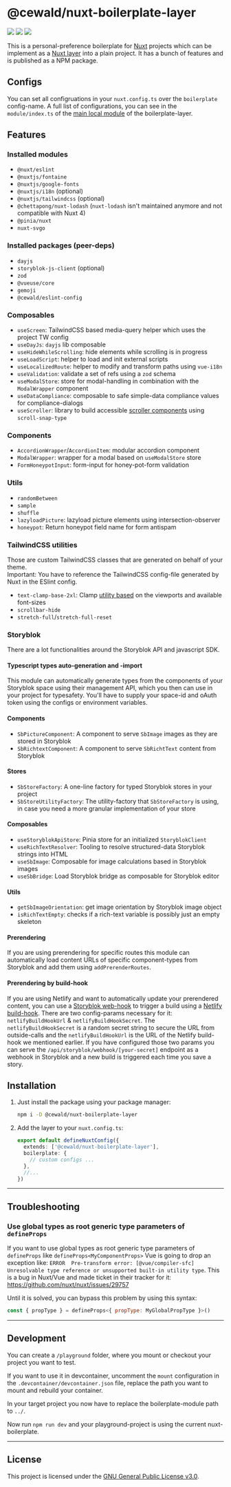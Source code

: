 # @cewald/nuxt-boilerplate-layer

[![](https://github.com/cewald/nuxt-boilerplate-layer/actions/workflows/release.yml/badge.svg)](https://github.com/cewald/nuxt-boilerplate-layer/actions/workflows/release.yml)
[![](https://img.shields.io/npm/v/@cewald/nuxt-boilerplate-layer/latest.svg)](https://npmjs.com/package/@cewald/nuxt-boilerplate-layer)
[![](https://img.shields.io/npm/dt/@cewald/nuxt-boilerplate-layer.svg)](https://npmjs.com/package/@cewald/nuxt-boilerplate-layer)

This is a personal-preference boilerplate for [Nuxt](https://nuxt.com/) projects which can be implement as a [Nuxt layer](https://nuxt.com/docs/getting-started/layers) into a plain project. It has a bunch of features and is published as a NPM package.

## Configs

You can set all configruations in your `nuxt.config.ts` over the `boilerplate` config-name. A full list of configurations, you can see in the `module/index.ts` of the [main local module](https://github.com/cewald/nuxt-boilerplate-layer/blob/main/src/modules/boilerplate/index.ts) of the boilerplate-layer.

## Features

### Installed modules

- `@nuxt/eslint`
- `@nuxtjs/fontaine`
- `@nuxtjs/google-fonts`
- `@nuxtjs/i18n` (optional)
- `@nuxtjs/tailwindcss` (optional)
- `@chettapong/nuxt-lodash` (`nuxt-lodash` isn't maintained anymore and not compatible with Nuxt 4)
- `@pinia/nuxt`
- `nuxt-svgo`

### Installed packages (peer-deps)

- `dayjs`
- `storyblok-js-client` (optional)
- `zod`
- `@vueuse/core`
- `gemoji`
- `@cewald/eslint-config`

### Composables

- `useScreen`: TailwindCSS based media-query helper which uses the project TW config
- `useDayJs`: `dayjs` lib composable
- `useHideWhileScrolling`: hide elements while scrolling is in progress
- `useLoadScript`: helper to load and init external scripts
- `useLocalizedRoute`: helper to modify and transform paths using `vue-i18n`
- `useValidation`: validate a set of refs using a `zod` schema
- `useModalStore`: store for modal-handling in combination with the `ModalWrapper` component
- `useDataCompliance`: composable to safe simple-data compliance values for compliance-dialogs
- `useScroller`: library to build accessible [scroller components](https://tailwindcss.com/docs/scroll-snap-type) using `scroll-snap-type`

### Components

- `AccordionWrapper`/`AccordionItem`: modular accordion component
- `ModalWrapper`: wrapper for a modal based on `useModalStore` store
- `FormHoneypotInput`: form-input for honey-pot-form validation

### Utils

- `randomBetween`
- `sample`
- `shuffle`
- `lazyloadPicture`: lazyload picture elements using intersection-observer
- `honeypot`: Return honeypot field name for form antispam

### TailwindCSS utilities

Those are custom TailwindCSS classes that are generated on behalf of your theme.  
Important: You have to reference the TailwindCSS config-file generated by Nuxt in the ESlint config.

- `text-clamp-base-2xl`: Clamp [utility based](https://www.marcbacon.com/understanding-clamp/) on the viewports and available font-sizes
- `scrollbar-hide`
- `stretch-full`/`stretch-full-reset`

### Storyblok

There are a lot functionalities around the Storyblok API and javascript SDK.

#### Typescript types auto-generation and -import

This module can automatically generate types from the components of your Storyblok space using their management API, which you then can use in your project for typesafety. You'll have to supply your space-id and oAuth token using the configs or environment variables.

#### Components

- `SbPictureComponent`: A component to serve `SbImage` images as they are stored in Storyblok
- `SbRichtextComponent`: A component to serve `SbRichtText` content from Storyblok

#### Stores

- `SbStoreFactory`: A one-line factory for typed Storyblok stores in your project
- `SbStoreUtilityFactory`: The utility-factory that `SbStoreFactory` is using, in case you need a more granular implementation of your store

#### Composables

- `useStoryblokApiStore`: Pinia store for an initialized `StoryblokClient`
- `useRichTextResolver`: Tooling to resolve structured-data Storyblok strings into HTML
- `useSbImage`: Composable for image calculations based in Storyblok images
- `useSbBridge`: Load Storyblok bridge as composable for Storyblok editor

#### Utils

- `getSbImageOrientation`: get image orientation by Storyblok image object
- `isRichTextEmpty`: checks if a rich-text variable is possibly just an empty skeleton

#### Prerendering

If you are using prerendering for specific routes this module can automatically load content URLs of specific component-types from Storyblok and add them using `addPrerenderRoutes`.

#### Prerendering by build-hook

If you are using Netlify and want to automatically update your prerendered content, you can use a [Storyblok web-hook](https://www.storyblok.com/docs/guide/in-depth/webhooks) to trigger a build using a [Netlify build-hook](https://docs.netlify.com/configure-builds/build-hooks/). There are two config-params necessary for it: `netlifyBuildHookUrl` & `netlifyBuildHookSecret`. The `netlifyBuildHookSecret` is a random secret string to secure the URL from outside-calls and the `netlifyBuildHookUrl` is the URL of the Netlify build-hook we mentioned earlier. If you have configured those two params you can serve the `/api/storyblok/webhook/[your-secret]` endpoint as a webhook in Storyblok and a new build is triggered each time you save a story.

## Installation

1. Just install the package using your package manager:
   ```sh
   npm i -D @cewald/nuxt-boilerplate-layer
   ```
1. Add the layer to your `nuxt.config.ts`:
   ```ts
   export default defineNuxtConfig({
     extends: ['@cewald/nuxt-boilerplate-layer'],
     boilerplate: {
       // custom configs ...
     },
     //...
   })
   ```

---

## Troubleshooting

### Use global types as root generic type parameters of `defineProps`

If you want to use global types as root generic type parameters of `defineProps` like `defineProps<MyComponentProps>` Vue is going to drop an exception like: `ERROR  Pre-transform error: [@vue/compiler-sfc] Unresolvable type reference or unsupported built-in utility type`. This is a bug in Nuxt/Vue and made ticket in their tracker for it: https://github.com/nuxt/nuxt/issues/29757

Until it is solved, you can bypass this problem by using this syntax:

```js
const { propType } = defineProps<{ propType: MyGlobalPropType }>()
```

---

## Development

You can create a `/playground` folder, where you mount or checkout your project you want to test.

If you want to use it in devcontainer, uncomment the `mount` configuration in the `.devcontainer/devcontainer.json` file, replace the path you want to mount and rebuild your container.

In your target project you now have to replace the boilerplate-module path to `../`.

Now run `npm run dev` and your playground-project is using the current nuxt-boilerplate.

---

## License

This project is licensed under the [GNU General Public License v3.0](LICENSE).

